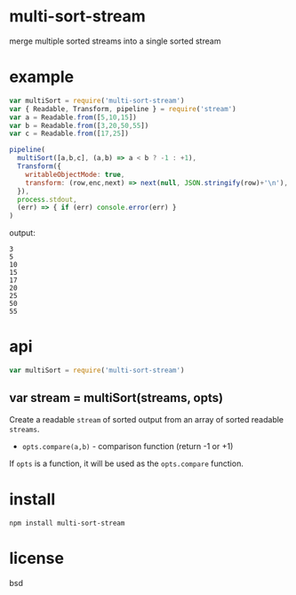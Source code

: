 # multi-sort-stream

merge multiple sorted streams into a single sorted stream

# example

``` js
var multiSort = require('multi-sort-stream')
var { Readable, Transform, pipeline } = require('stream')
var a = Readable.from([5,10,15])
var b = Readable.from([3,20,50,55])
var c = Readable.from([17,25])

pipeline(
  multiSort([a,b,c], (a,b) => a < b ? -1 : +1),
  Transform({
    writableObjectMode: true,
    transform: (row,enc,next) => next(null, JSON.stringify(row)+'\n'),
  }),
  process.stdout,
  (err) => { if (err) console.error(err) }
)
```

output:

```
3
5
10
15
17
20
25
50
55
```

# api

``` js
var multiSort = require('multi-sort-stream')
```

## var stream = multiSort(streams, opts)

Create a readable `stream` of sorted output from an array of sorted readable `streams`.

* `opts.compare(a,b)` - comparison function (return -1 or +1)

If `opts` is a function, it will be used as the `opts.compare` function.

# install

```
npm install multi-sort-stream
```

# license

bsd


